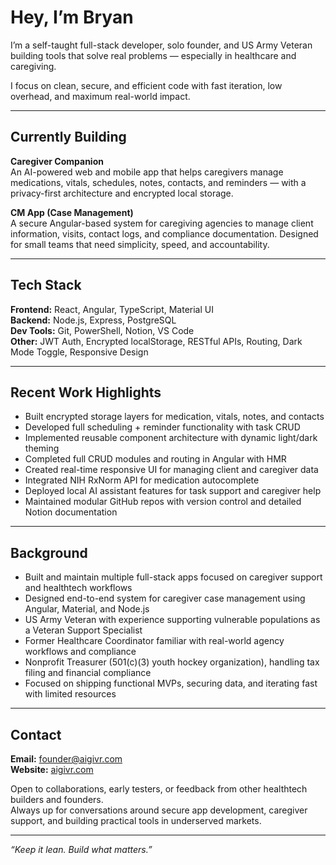 # Hey, I’m Bryan

I’m a self-taught full-stack developer, solo founder, and US Army Veteran building tools that solve real problems — especially in healthcare and caregiving.

I focus on clean, secure, and efficient code with fast iteration, low overhead, and maximum real-world impact.

---

## Currently Building

**Caregiver Companion**  
An AI-powered web and mobile app that helps caregivers manage medications, vitals, schedules, notes, contacts, and reminders — with a privacy-first architecture and encrypted local storage.

**CM App (Case Management)**  
A secure Angular-based system for caregiving agencies to manage client information, visits, contact logs, and compliance documentation. Designed for small teams that need simplicity, speed, and accountability.

---

## Tech Stack

**Frontend:** React, Angular, TypeScript, Material UI  
**Backend:** Node.js, Express, PostgreSQL  
**Dev Tools:** Git, PowerShell, Notion, VS Code  
**Other:** JWT Auth, Encrypted localStorage, RESTful APIs, Routing, Dark Mode Toggle, Responsive Design

---

## Recent Work Highlights

- Built encrypted storage layers for medication, vitals, notes, and contacts  
- Developed full scheduling + reminder functionality with task CRUD  
- Implemented reusable component architecture with dynamic light/dark theming  
- Completed full CRUD modules and routing in Angular with HMR  
- Created real-time responsive UI for managing client and caregiver data  
- Integrated NIH RxNorm API for medication autocomplete  
- Deployed local AI assistant features for task support and caregiver help  
- Maintained modular GitHub repos with version control and detailed Notion documentation

---

## Background

- Built and maintain multiple full-stack apps focused on caregiver support and healthtech workflows  
- Designed end-to-end system for caregiver case management using Angular, Material, and Node.js  
- US Army Veteran with experience supporting vulnerable populations as a Veteran Support Specialist  
- Former Healthcare Coordinator familiar with real-world agency workflows and compliance  
- Nonprofit Treasurer (501(c)(3) youth hockey organization), handling tax filing and financial compliance  
- Focused on shipping functional MVPs, securing data, and iterating fast with limited resources

---

## Contact

**Email:** founder@aigivr.com  
**Website:** [aigivr.com](https://aigivr.com)  

Open to collaborations, early testers, or feedback from other healthtech builders and founders.  
Always up for conversations around secure app development, caregiver support, and building practical tools in underserved markets.

---

*“Keep it lean. Build what matters.”*

